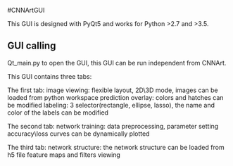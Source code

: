 #CNNArtGUI

This GUI is designed with PyQt5 and works for Python >2.7 and >3.5.

## GUI calling
Qt_main.py 
to open the GUI, this GUI can be run independent from CNNArt.

This GUI contains three tabs:

 The first tab: 
	image viewing: flexible layout, 2D\3D mode, images can be loaded from python workspace
	prediction overlay: colors and hatches can be modified
	labeling: 3 selector(rectangle, ellipse, lasso), the name and color of the labels can be modified

 The second tab: 
	network training: data preprocessing, parameter setting
			  accuracy\loss curves can be dynamically plotted

 The third tab: 
	network structure: the network structure can be loaded from h5 file
	feature maps and filters viewing
